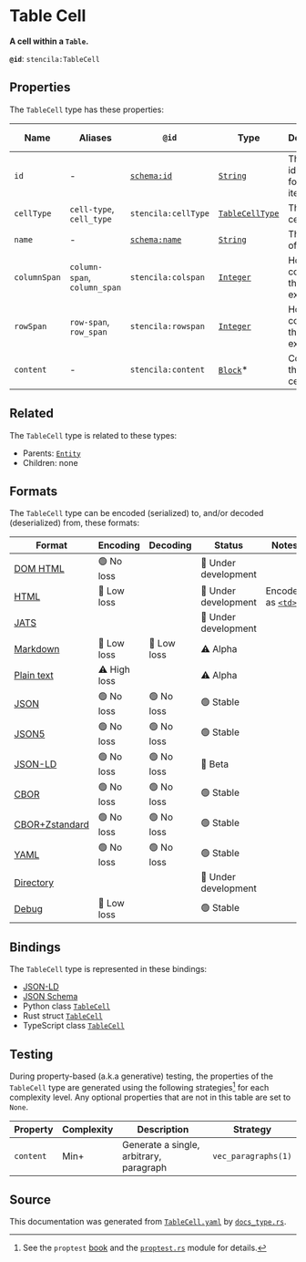 # Table Cell

**A cell within a `Table`.**

**`@id`**: `stencila:TableCell`

## Properties

The `TableCell` type has these properties:

| Name         | Aliases                      | `@id`                                    | Type                                                                                                             | Description                        | Inherited from                                                                                   |
| ------------ | ---------------------------- | ---------------------------------------- | ---------------------------------------------------------------------------------------------------------------- | ---------------------------------- | ------------------------------------------------------------------------------------------------ |
| `id`         | -                            | [`schema:id`](https://schema.org/id)     | [`String`](https://github.com/stencila/stencila/blob/main/docs/reference/schema/data/string.md)                  | The identifier for this item.      | [`Entity`](https://github.com/stencila/stencila/blob/main/docs/reference/schema/other/entity.md) |
| `cellType`   | `cell-type`, `cell_type`     | `stencila:cellType`                      | [`TableCellType`](https://github.com/stencila/stencila/blob/main/docs/reference/schema/works/table-cell-type.md) | The type of cell.                  | -                                                                                                |
| `name`       | -                            | [`schema:name`](https://schema.org/name) | [`String`](https://github.com/stencila/stencila/blob/main/docs/reference/schema/data/string.md)                  | The name of the cell.              | -                                                                                                |
| `columnSpan` | `column-span`, `column_span` | `stencila:colspan`                       | [`Integer`](https://github.com/stencila/stencila/blob/main/docs/reference/schema/data/integer.md)                | How many columns the cell extends. | -                                                                                                |
| `rowSpan`    | `row-span`, `row_span`       | `stencila:rowspan`                       | [`Integer`](https://github.com/stencila/stencila/blob/main/docs/reference/schema/data/integer.md)                | How many columns the cell extends. | -                                                                                                |
| `content`    | -                            | `stencila:content`                       | [`Block`](https://github.com/stencila/stencila/blob/main/docs/reference/schema/prose/block.md)*                  | Contents of the table cell.        | -                                                                                                |

## Related

The `TableCell` type is related to these types:

- Parents: [`Entity`](https://github.com/stencila/stencila/blob/main/docs/reference/schema/other/entity.md)
- Children: none

## Formats

The `TableCell` type can be encoded (serialized) to, and/or decoded (deserialized) from, these formats:

| Format                                                                                               | Encoding     | Decoding   | Status              | Notes                                                                             |
| ---------------------------------------------------------------------------------------------------- | ------------ | ---------- | ------------------- | --------------------------------------------------------------------------------- |
| [DOM HTML](https://github.com/stencila/stencila/blob/main/docs/reference/formats/dom.html.md)        | 🟢 No loss    |            | 🚧 Under development |                                                                                   |
| [HTML](https://github.com/stencila/stencila/blob/main/docs/reference/formats/html.md)                | 🔷 Low loss   |            | 🚧 Under development | Encoded as [`<td>`](https://developer.mozilla.org/en-US/docs/Web/HTML/Element/td) |
| [JATS](https://github.com/stencila/stencila/blob/main/docs/reference/formats/jats.md)                |              |            | 🚧 Under development |                                                                                   |
| [Markdown](https://github.com/stencila/stencila/blob/main/docs/reference/formats/markdown.md)        | 🔷 Low loss   | 🔷 Low loss | ⚠️ Alpha            |                                                                                   |
| [Plain text](https://github.com/stencila/stencila/blob/main/docs/reference/formats/text.md)          | ⚠️ High loss |            | ⚠️ Alpha            |                                                                                   |
| [JSON](https://github.com/stencila/stencila/blob/main/docs/reference/formats/json.md)                | 🟢 No loss    | 🟢 No loss  | 🟢 Stable            |                                                                                   |
| [JSON5](https://github.com/stencila/stencila/blob/main/docs/reference/formats/json5.md)              | 🟢 No loss    | 🟢 No loss  | 🟢 Stable            |                                                                                   |
| [JSON-LD](https://github.com/stencila/stencila/blob/main/docs/reference/formats/jsonld.md)           | 🟢 No loss    | 🟢 No loss  | 🔶 Beta              |                                                                                   |
| [CBOR](https://github.com/stencila/stencila/blob/main/docs/reference/formats/cbor.md)                | 🟢 No loss    | 🟢 No loss  | 🟢 Stable            |                                                                                   |
| [CBOR+Zstandard](https://github.com/stencila/stencila/blob/main/docs/reference/formats/cbor.zstd.md) | 🟢 No loss    | 🟢 No loss  | 🟢 Stable            |                                                                                   |
| [YAML](https://github.com/stencila/stencila/blob/main/docs/reference/formats/yaml.md)                | 🟢 No loss    | 🟢 No loss  | 🟢 Stable            |                                                                                   |
| [Directory](https://github.com/stencila/stencila/blob/main/docs/reference/formats/directory.md)      |              |            | 🚧 Under development |                                                                                   |
| [Debug](https://github.com/stencila/stencila/blob/main/docs/reference/formats/debug.md)              | 🔷 Low loss   |            | 🟢 Stable            |                                                                                   |

## Bindings

The `TableCell` type is represented in these bindings:

- [JSON-LD](https://stencila.org/TableCell.jsonld)
- [JSON Schema](https://stencila.org/TableCell.schema.json)
- Python class [`TableCell`](https://github.com/stencila/stencila/blob/main/python/python/stencila/types/table_cell.py)
- Rust struct [`TableCell`](https://github.com/stencila/stencila/blob/main/rust/schema/src/types/table_cell.rs)
- TypeScript class [`TableCell`](https://github.com/stencila/stencila/blob/main/ts/src/types/TableCell.ts)

## Testing

During property-based (a.k.a generative) testing, the properties of the `TableCell` type are generated using the following strategies[^1] for each complexity level. Any optional properties that are not in this table are set to `None`.

| Property  | Complexity | Description                             | Strategy            |
| --------- | ---------- | --------------------------------------- | ------------------- |
| `content` | Min+       | Generate a single, arbitrary, paragraph | `vec_paragraphs(1)` |

## Source

This documentation was generated from [`TableCell.yaml`](https://github.com/stencila/stencila/blob/main/schema/TableCell.yaml) by [`docs_type.rs`](https://github.com/stencila/stencila/blob/main/rust/schema-gen/src/docs_type.rs).

[^1]: See the `proptest` [book](https://proptest-rs.github.io/proptest/) and the [`proptest.rs`](https://github.com/stencila/stencila/blob/main/rust/schema/src/proptests.rs) module for details.
